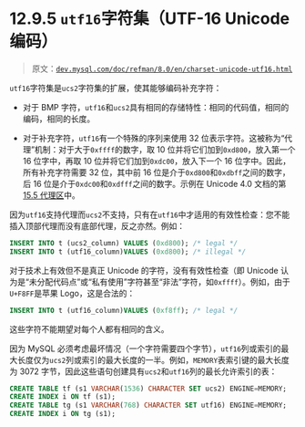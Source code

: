 # 12.9.5 `utf16`字符集（UTF-16 Unicode 编码）

> 原文：[`dev.mysql.com/doc/refman/8.0/en/charset-unicode-utf16.html`](https://dev.mysql.com/doc/refman/8.0/en/charset-unicode-utf16.html)

`utf16`字符集是`ucs2`字符集的扩展，使其能够编码补充字符：

+   对于 BMP 字符，`utf16`和`ucs2`具有相同的存储特性：相同的代码值，相同的编码，相同的长度。

+   对于补充字符，`utf16`有一个特殊的序列来使用 32 位表示字符。这被称为“代理”机制：对于大于`0xffff`的数字，取 10 位并将它们加到`0xd800`，放入第一个 16 位字中，再取 10 位并将它们加到`0xdc00`，放入下一个 16 位字中。因此，所有补充字符需要 32 位，其中前 16 位是介于`0xd800`和`0xdbff`之间的数字，后 16 位是介于`0xdc00`和`0xdfff`之间的数字。示例在 Unicode 4.0 文档的第[15.5 代理区](http://www.unicode.org/versions/Unicode4.0.0/ch15.pdf)中。

因为`utf16`支持代理而`ucs2`不支持，只有在`utf16`中才适用的有效性检查：您不能插入顶部代理而没有底部代理，反之亦然。例如：

```sql
INSERT INTO t (ucs2_column) VALUES (0xd800); /* legal */
INSERT INTO t (utf16_column)VALUES (0xd800); /* illegal */
```

对于技术上有效但不是真正 Unicode 的字符，没有有效性检查（即 Unicode 认为是“未分配代码点”或“私有使用”字符甚至“非法”字符，如`0xffff`）。例如，由于`U+F8FF`是苹果 Logo，这是合法的：

```sql
INSERT INTO t (utf16_column)VALUES (0xf8ff); /* legal */
```

这些字符不能期望对每个人都有相同的含义。

因为 MySQL 必须考虑最坏情况（一个字符需要四个字节），`utf16`列或索引的最大长度仅为`ucs2`列或索引的最大长度的一半。例如，`MEMORY`表索引键的最大长度为 3072 字节，因此这些语句创建具有`ucs2`和`utf16`列的最长允许索引的表：

```sql
CREATE TABLE tf (s1 VARCHAR(1536) CHARACTER SET ucs2) ENGINE=MEMORY;
CREATE INDEX i ON tf (s1);
CREATE TABLE tg (s1 VARCHAR(768) CHARACTER SET utf16) ENGINE=MEMORY;
CREATE INDEX i ON tg (s1);
```
